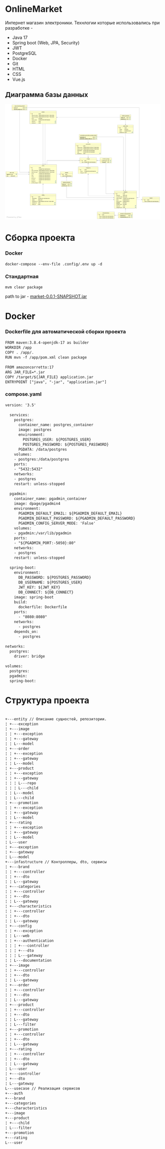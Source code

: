 # OnlineMarket

Интернет магазин электроники.
Технлогии которые использовались при разработке -
<ul>
  <li>Java 17</li>
  <li>Spring boot (Web, JPA, Security)</li>
  <li>JWT</li>
  <li>PostgreSQL</li>
  <li>Docker</li>
  <li>Git</li>
  <li>HTML</li>
  <li>CSS</li>
  <li>Vue.js</li>
</ul>

<h2>
  Диаграмма базы данных
</h2>

<img src="https://github.com/faketri/OnlineMarket/blob/master/assets/DbDiagrams.svg">

# Сборка проекта

### Docker

```
docker-compose --env-file .config/.env up -d
```

### Стандартная

```
mvm clear package
```

path to jar - [market-0.0.1-SNAPSHOT.jar](target%2Fmarket-0.0.1-SNAPSHOT.jar)

# Docker

### Dockerfile для автоматической сборки проекта

```
FROM maven:3.8.4-openjdk-17 as builder
WORKDIR /app
COPY . /app/.
RUN mvn -f /app/pom.xml clean package

FROM amazoncorretto:17
ARG JAR_FILE=*.jar
COPY /target/${JAR_FILE} application.jar
ENTRYPOINT ["java", "-jar", "application.jar"]
```

### compose.yaml

```
version: '3.5'

  services:
    postgres:
      container_name: postgres_container
      image: postgres
      environment:
        POSTGRES_USER: ${POSTGRES_USER}
        POSTGRES_PASSWORD: ${POSTGRES_PASSWORD}
      PGDATA: /data/postgres
    volumes:
    - postgres:/data/postgres
    ports:
    - "5432:5432"
    networks:
    - postgres
    restart: unless-stopped
  
  pgadmin:
    container_name: pgadmin_container
    image: dpage/pgadmin4
    environment:
      PGADMIN_DEFAULT_EMAIL: ${PGADMIN_DEFAULT_EMAIL}
      PGADMIN_DEFAULT_PASSWORD: ${PGADMIN_DEFAULT_PASSWORD}
      PGADMIN_CONFIG_SERVER_MODE: 'False'
    volumes:
    - pgadmin:/var/lib/pgadmin
    ports:
    - "${PGADMIN_PORT:-5050}:80"
    networks:
    - postgres
    restart: unless-stopped
  
  spring-boot:
    environment:
      DB_PASSWORD: ${POSTGRES_PASSWORD}
      DB_USERNAME: ${POSTGRES_USER}
      JWT_KEY: ${JWT_KEY}
      DB_CONNECT: ${DB_CONNECT}
    image: spring-boot
    build:
      dockerfile: Dockerfile
    ports:
      - "8080:8080"
    networks:
      - postgres
    depends_on:
      - postgres
  
networks:
  postgres:
    driver: bridge

volumes:
  postgres:
  pgadmin:
  spring-boot:
```

# Структура проекта

```

+---entity // Описание сущностей, репозитории.
¦ +---exception
¦ +---image
¦ ¦ +---exception
¦ ¦ +---gateway
¦ ¦ L---model
¦ +---order
¦ ¦ +---exception
¦ ¦ +---gateway
¦ ¦ L---model
¦ +---product
¦ ¦ +---exception
¦ ¦ +---gateway
¦ ¦ ¦ L---repo
¦ ¦ ¦ L---child
¦ ¦ L---model
¦ ¦ L---child
¦ +---promotion
¦ ¦ +---exception
¦ ¦ +---gateway
¦ ¦ L---model
¦ +---rating
¦ ¦ +---exception
¦ ¦ +---gateway
¦ ¦ L---model
¦ L---user
¦ +---exception
¦ +---gateway
¦ L---model
+---infastructure // Контроллеры, dto, сервисы
¦ +---brand
¦ ¦ +---controller
¦ ¦ +---dto
¦ ¦ L---gateway
¦ +---categories
¦ ¦ +---controller
¦ ¦ +---dto
¦ ¦ L---gateway
¦ +---characteristics
¦ ¦ +---controller
¦ ¦ +---dto
¦ ¦ L---gateway
¦ +---config
¦ ¦ +---exception
¦ ¦ L---web
¦ ¦ +---authentication
¦ ¦ ¦ +---controller
¦ ¦ ¦ +---dto
¦ ¦ ¦ L---gateway
¦ ¦ L---documentation
¦ +---image
¦ ¦ +---controller
¦ ¦ +---dto
¦ ¦ L---gateway
¦ +---order
¦ ¦ +---controller
¦ ¦ +---dto
¦ ¦ L---gateway
¦ +---product
¦ ¦ +---controller
¦ ¦ +---dto
¦ ¦ L---gateway
¦ ¦ L---filter
¦ +---promotion
¦ ¦ +---controller
¦ ¦ +---dto
¦ ¦ L---gateway
¦ +---rating
¦ ¦ +---controller
¦ ¦ +---dto
¦ ¦ L---gateway
¦ L---user
¦ +---controller
¦ +---dto
¦ L---gateway
L---usecase // Реализация сервисов
+---auth
+---brand
+---categories
+---characteristics
+---image
+---product
¦ +---child
¦ L---filter
+---promotion
+---rating
L---user

```
